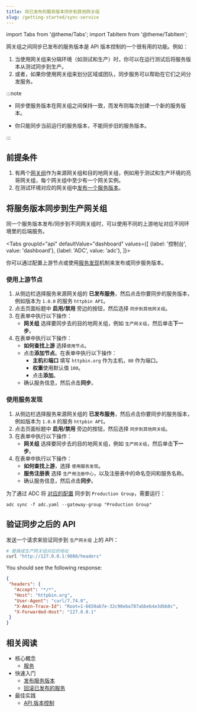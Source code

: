```yaml
---
title: 将已发布的服务版本同步到其他网关组
slug: /getting-started/sync-service
---
```


import Tabs from '@theme/Tabs';
import TabItem from '@theme/TabItem';

网关组之间同步已发布的服务版本是 API 版本控制的一个很有用的功能。例如：

1. 当使用网关组来分隔环境（如测试和生产）时，你可以在运行测试后将服务版本从测试同步到生产。
2. 或者，如果你使用网关组来划分区域或团队，同步服务可以帮助在它们之间分发服务。

:::note

* 同步使服务版本在网关组之间保持一致，而发布则每次创建一个新的服务版本。

* 你只能同步当前运行的服务版本，不能同步旧的服务版本。

:::

## 前提条件

1. 有两个[网关组](./add-gateway-group.md)作为来源网关组和目的地网关组，例如用于测试和生产环境的亮哥网关组，每个网关组中至少有一个网关实例。
2. 在测试环境对应的网关组中[发布一个服务版本](./publish-service.md)。

## 将服务版本同步到生产网关组

同一个服务版本发布/同步到不同网关组时，可以使用不同的上游地址对应不同环境里的后端服务。

<Tabs
groupId="api"
defaultValue="dashboard"
values={[
{label: '控制台', value: 'dashboard'},
{label: 'ADC', value: 'adc'},
]}>
<TabItem value="dashboard">

你可以通过配置上游节点或使用[服务发现](../key-concepts/service-discovery.md)机制来发布或同步服务版本。

### 使用上游节点

1. 从侧边栏选择服务来源网关组的 **已发布服务**，然后点击你要同步的服务版本，例如版本为 `1.0.0` 的服务 `httpbin API`。
2. 点击页面标题中 **启用/禁用** 旁边的按钮，然后选择 `同步到其他网关组`。
3. 在表单中执行以下操作：
   * **网关组** 选择要同步去的目的地网关组，例如 `生产网关组`，然后单击**下一步**。
4. 在表单中执行以下操作：
   * **如何查找上游** 选择`使用节点`。
   * 点击**添加节点**。在表单中执行以下操作：
      * **主机**和**端口** 填写 `httpbin.org` 作为主机，`80` 作为端口。
      * **权重**使用默认值 `100`。
      * 点击**添加**。
   * 确认服务信息，然后点击**同步**。

### 使用服务发现

1. 从侧边栏选择服务来源网关组的 **已发布服务**，然后点击你要同步的服务版本，例如版本为 `1.0.0` 的服务 `httpbin API`。
2. 点击页面标题中 **启用/禁用** 旁边的按钮，然后选择 `同步到其他网关组`。
3. 在表单中执行以下操作：
   * **网关组** 选择要同步去的目的地网关组，例如 `生产网关组`，然后单击**下一步**。
4. 在表单中执行以下操作：
   * **如何查找上游**，选择 `使用服务发现`。
   * **服务注册表** 选择 `生产用注册中心`，以及注册表中的命名空间和服务名称。
   * 确认服务信息，然后点击**同步**。

</TabItem>

<TabItem value="adc">

为了通过 ADC 将 [对应的配置](./publish-service.md#use-adc-to-publish-the-api) 同步到 `Production Group`，需要运行：  

```shell
adc sync -f adc.yaml --gateway-group "Production Group"
```

</TabItem>
</Tabs>

## 验证同步之后的 API

发送一个请求来验证同步到 `生产网关组` 上的 API：

```bash
# 替换成生产网关组对应的地址
curl "http://127.0.0.1:9080/headers"
```

You should see the following response:

```json
{
 "headers": {
   "Accept": "*/*",
   "Host": "httpbin.org",
   "User-Agent": "curl/7.74.0",
   "X-Amzn-Trace-Id": "Root=1-6650ab7e-32c90eba787abbeb4e3dbb0c",
   "X-Forwarded-Host": "127.0.0.1"
 }
}
```

## 相关阅读

- 核心概念
  - [服务](../key-concepts/services.md)
- 快速入门
  - [发布服务版本](publish-service.md)
  - [回滚已发布的服务](rollback-service.md)
- 最佳实践
  - [API 版本控制](../best-practices/api-version-control.md)
